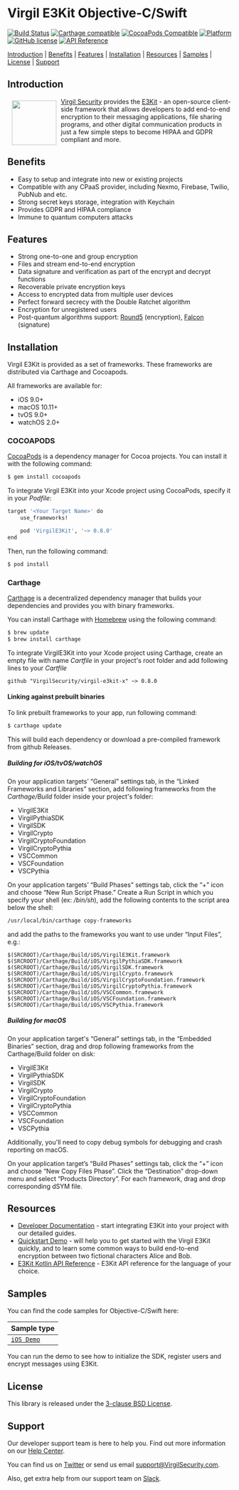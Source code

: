 # Virgil E3Kit Objective-C/Swift

[![Build Status](https://api.travis-ci.com/VirgilSecurity/virgil-e3kit-x.svg?branch=master)](https://travis-ci.com/VirgilSecurity/virgil-e3kit-x)
[![Carthage compatible](https://img.shields.io/badge/Carthage-compatible-4BC51D.svg?style=flat)](https://github.com/Carthage/Carthage)
[![CocoaPods Compatible](https://img.shields.io/cocoapods/v/VirgilE3Kit.svg)](https://cocoapods.org/pods/VirgilE3Kit)
[![Platform](https://img.shields.io/cocoapods/p/VirgilE3Kit.svg?style=flat)](https://cocoapods.org/pods/VirgilE3Kit)
[![GitHub license](https://img.shields.io/badge/license-BSD%203--Clause-blue.svg)](https://github.com/VirgilSecurity/virgil/blob/master/LICENSE)
[![API Reference](https://img.shields.io/badge/API%20reference-e3kit--x-green)](https://virgilsecurity.github.io/virgil-e3kit-x/)

[Introduction](#introduction) | [Benefits](#benefits) | [Features](#features) | [Installation](#installation) | [Resources](#resources) | [Samples](#samples) | [License](#license) | [Support](#support)

## Introduction

<a href="https://developer.virgilsecurity.com/docs"><img width="100px" src="https://cdn.virgilsecurity.com/assets/images/github/logos/e3kit/E3Kit.png" align="left" hspace="10" vspace="6"></a> [Virgil Security](https://virgilsecurity.com) provides the [E3Kit](https://developer.virgilsecurity.com/docs/e3kit/) - an open-source client-side framework that allows developers to add end-to-end encryption to their messaging applications, file sharing programs, and other digital communication products in just a few simple steps to become HIPAA and GDPR compliant and more.

## Benefits

- Easy to setup and integrate into new or existing projects
- Compatible with any CPaaS provider, including Nexmo, Firebase, Twilio, PubNub and etc.
- Strong secret keys storage, integration with Keychain
- Provides GDPR and HIPAA compliance
- Immune to quantum computers attacks

## Features

- Strong one-to-one and group encryption
- Files and stream end-to-end encryption
- Data signature and verification as part of the encrypt and decrypt functions
- Recoverable private encryption keys
- Access to encrypted data from multiple user devices
- Perfect forward secrecy with the Double Ratchet algorithm
- Encryption for unregistered users
- Post-quantum algorithms support: [Round5](https://round5.org/) (encryption), [Falcon](https://falcon-sign.info/) (signature)


## Installation

Virgil E3Kit is provided as a set of frameworks. These frameworks are distributed via Carthage and Cocoapods.

All frameworks are available for:
- iOS 9.0+
- macOS 10.11+
- tvOS 9.0+
- watchOS 2.0+

### COCOAPODS

[CocoaPods](http://cocoapods.org) is a dependency manager for Cocoa projects. You can install it with the following command:

```bash
$ gem install cocoapods
```

To integrate Virgil E3Kit into your Xcode project using CocoaPods, specify it in your *Podfile*:

```bash
target '<Your Target Name>' do
    use_frameworks!

    pod 'VirgilE3Kit', '~> 0.8.0'
end
```

Then, run the following command:

```bash
$ pod install
```

### Carthage

[Carthage](https://github.com/Carthage/Carthage) is a decentralized dependency manager that builds your dependencies and provides you with binary frameworks.

You can install Carthage with [Homebrew](http://brew.sh/) using the following command:

```bash
$ brew update
$ brew install carthage
```

To integrate VirgilE3Kit into your Xcode project using Carthage, create an empty file with name *Cartfile* in your project's root folder and add following lines to your *Cartfile*

```
github "VirgilSecurity/virgil-e3kit-x" ~> 0.8.0
```

#### Linking against prebuilt binaries

To link prebuilt frameworks to your app, run following command:

```bash
$ carthage update
```

This will build each dependency or download a pre-compiled framework from github Releases.

##### Building for iOS/tvOS/watchOS

On your application targets’ “General” settings tab, in the “Linked Frameworks and Libraries” section, add following frameworks from the *Carthage/Build* folder inside your project's folder:
 - VirgilE3Kit
 - VirgilPythiaSDK
 - VirgilSDK
 - VirgilCrypto
 - VirgilCryptoFoundation
 - VirgilCryptoPythia
 - VSCCommon
 - VSCFoundation
 - VSCPythia

On your application targets’ “Build Phases” settings tab, click the “+” icon and choose “New Run Script Phase.” Create a Run Script in which you specify your shell (ex: */bin/sh*), add the following contents to the script area below the shell:

```bash
/usr/local/bin/carthage copy-frameworks
```

and add the paths to the frameworks you want to use under “Input Files”, e.g.:

```
$(SRCROOT)/Carthage/Build/iOS/VirgilE3Kit.framework
$(SRCROOT)/Carthage/Build/iOS/VirgilPythiaSDK.framework
$(SRCROOT)/Carthage/Build/iOS/VirgilSDK.framework
$(SRCROOT)/Carthage/Build/iOS/VirgilCrypto.framework
$(SRCROOT)/Carthage/Build/iOS/VirgilCryptoFoundation.framework
$(SRCROOT)/Carthage/Build/iOS/VirgilCryptoPythia.framework
$(SRCROOT)/Carthage/Build/iOS/VSCCommon.framework
$(SRCROOT)/Carthage/Build/iOS/VSCFoundation.framework
$(SRCROOT)/Carthage/Build/iOS/VSCPythia.framework
```

##### Building for macOS

On your application target's “General” settings tab, in the “Embedded Binaries” section, drag and drop following frameworks from the Carthage/Build folder on disk:
 - VirgilE3Kit
 - VirgilPythiaSDK
 - VirgilSDK
 - VirgilCrypto
 - VirgilCryptoFoundation
 - VirgilCryptoPythia
 - VSCCommon
 - VSCFoundation
 - VSCPythia

Additionally, you'll need to copy debug symbols for debugging and crash reporting on macOS.

On your application target’s “Build Phases” settings tab, click the “+” icon and choose “New Copy Files Phase”.
Click the “Destination” drop-down menu and select “Products Directory”. For each framework, drag and drop corresponding dSYM file.

## Resources

- [Developer Documentation](https://developer.virgilsecurity.com/docs/e3kit/) - start integrating E3Kit into your project with our detailed guides.
- [Quickstart Demo](https://developer.virgilsecurity.com/docs/e3kit/get-started/quickstart/) - will help you to get started with the Virgil E3Kit quickly, and to learn some common ways to build end-to-end encryption between two fictional characters Alice and Bob.
- [E3Kit Kotlin API Reference](https://virgilsecurity.github.io/virgil-e3kit-kotlin/) - E3Kit API reference for the language of your choice.


## Samples

You can find the code samples for Objective-C/Swift here:

| Sample type | 
|----------| 
| [`iOS Demo`](https://github.com/VirgilSecurity/demo-e3kit-ios) | 

You can run the demo to see how to initialize the SDK, register users and encrypt messages using E3Kit.

## License

This library is released under the [3-clause BSD License](LICENSE).

## Support

Our developer support team is here to help you. Find out more information on our [Help Center](https://help.virgilsecurity.com/).

You can find us on [Twitter](https://twitter.com/VirgilSecurity) or send us email support@VirgilSecurity.com.

Also, get extra help from our support team on [Slack](https://virgilsecurity.com/join-community).
